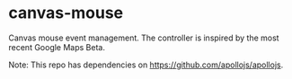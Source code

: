 canvas-mouse
============

Canvas mouse event management.   The controller is inspired by the most recent Google Maps Beta.

Note: This repo has dependencies on https://github.com/apollojs/apollojs.
